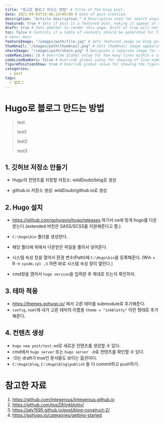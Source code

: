 ```yaml
---
title: "휴고로 블로그 만드는 방법" # Title of the blog post.
date: 2021-04-03T14:46:23+09:00 # Date of post creation.
description: "Article description." # Description used for search engine.
featured: true # Sets if post is a featured post, making it appear on the sidebar. A featured post won't be listed on the sidebar if it's the current page
draft: true # Sets whether to render this page. Draft of true will not be rendered.
toc: false # Controls if a table of contents should be generated for first-level links automatically.
# menu: main
featureImage: "/images/path/file.jpg" # Sets featured image on blog post.
thumbnail: "/images/path/thumbnail.png" # Sets thumbnail image appearing inside card on homepage.
shareImage: "/images/path/share.png" # Designate a separate image for social media sharing.
codeMaxLines: 10 # Override global value for how many lines within a code block before auto-collapsing.
codeLineNumbers: false # Override global value for showing of line numbers within code block.
figurePositionShow: true # Override global value for showing the figure label.
categories:
  - post
tags:
  - 블로그
---
```


# Hugo로 블로그 만드는 방법
> test
> 
> test1
> 
> test2
> 
> test3
## 1. 깃허브 저장소 만들기

- Hugo의 컨텐츠를 저장할 저장소: wildDoubt/blog로 생성

- github.io 저장소 생성: wildDoubt/github.io로 생성

## 2. Hugo 설치

- https://github.com/gohugoio/hugo/releases 여기서 os에 맞게 hugo를 다운받는다.(extended 버전은 SASS/SCSS를 지원해준다고 함.)

- `C:\Hugo\bin` 폴더를 생성한다.

- 해당 폴더에 위에서 다운받은 파일을 풀어서 넣어준다.

- 시스템 속성 창을 열어서 환경 변수(Path)에 `C:\Hugo\bin`을 등록해준다. (Win + R -> `sysdm.cpl ,3` 하면 바로 시스템 속성 창이 열린다.)

- cmd창을 열어서 `hugo version`을 입력한 후 제대로 뜨는지 확인하자.

## 3. 테마 적용

- https://themes.gohugo.io/ 에서 고른 테마를 submodule로 추가해준다.
- `config.toml`에 내가 고른 테마의 이름을 `theme = "inkblotty"` 이런 형태로 추가해준다.

## 4. 컨텐츠 생성

- `hugo new post/test.md`로 새로운 컨텐츠를 생성할 수 있다.
- cmd에서 `hugo server` 또는 `hugo server -D`로 컨텐츠를 확인할 수 있다.
- -D는 draft가 true인 문서들도 보이는 옵션이다.
- `C:\Hugo\blog`, `C:\Hugo\blog\publish` 둘 다 commit하고 push하기.


# 참고한 자료

1. https://github.com/Integerous/Integerous.github.io
2. https://github.com/tosi29/inkblotty/
3. https://ialy1595.github.io/post/blog-construct-2/
4. https://gohugo.io/categories/getting-started